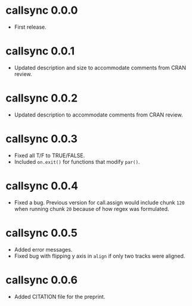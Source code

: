 # callsync 0.0.0

* First release.

# callsync 0.0.1

* Updated description and size to accommodate comments from CRAN review. 

# callsync 0.0.2

* Updated description to accommodate comments from CRAN review. 

# callsync 0.0.3

* Fixed all T/F to TRUE/FALSE.
* Included `on.exit()` for functions that modify `par()`. 

# callsync 0.0.4

* Fixed a bug. Previous version for call.assign would include chunk `120` when running chunk `20` because of 
  how regex was formulated. 

# callsync 0.0.5 

* Added error messages.
* Fixed bug with flipping y axis in `align` if only two tracks were aligned. 

# callsync 0.0.6

* Added CITATION file for the preprint. 
